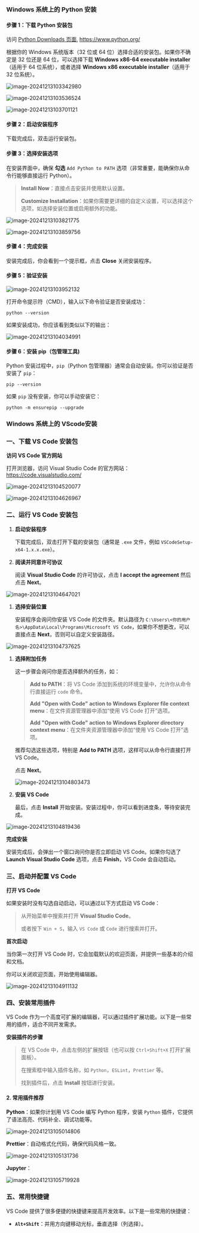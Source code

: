 ### Windows 系统上的 Python 安装

#### 步骤 1：下载 Python 安装包

访问 [Python Downloads 页面](https://www.python.org/downloads/),      https://www.python.org/

根据你的 Windows 系统版本（32 位或 64 位）选择合适的安装包。如果你不确定是 32 位还是 64 位，可以选择下载 **Windows x86-64 executable installer**（适用于 64 位系统），或者选择 **Windows x86 executable installer**（适用于 32 位系统）。

![image-20241213103342980](./assets/images/image-20241213103342980.png)

![image-20241213103536524](./assets/images/image-20241213103536524.png)

![image-20241213103701121](./assets/images/image-20241213103701121.png)

#### 步骤 2：启动安装程序

下载完成后，双击运行安装包。



#### 步骤 3：选择安装选项

在安装界面中，确保 **勾选** `Add Python to PATH` 选项（非常重要，能确保你从命令行能够直接运行 Python）。

> **Install Now**：直接点击安装并使用默认设置。
>
> **Customize Installation**：如果你需要更详细的自定义设置，可以选择这个选项，如选择安装位置或启用额外的功能。

![image-20241213103821775](./assets/images/image-20241213103821775.png)

![image-20241213103859756](./assets/images/image-20241213103859756.png)

#### 步骤 4：完成安装

安装完成后，你会看到一个提示框，点击 **Close** 关闭安装程序。

#### 步骤 5：验证安装

![image-20241213103952132](./assets/images/image-20241213103952132.png)

打开命令提示符（CMD），输入以下命令验证是否安装成功：

```
python --version
```

如果安装成功，你应该看到类似以下的输出：

![image-20241213104034991](./assets/images/image-20241213104034991.png)

#### 步骤 6：安装 pip（包管理工具)

Python 安装过程中，`pip`（Python 包管理器）通常会自动安装。你可以验证是否安装了 `pip`：

```
pip --version
```

如果 `pip` 没有安装，你可以手动安装它：

```
python -m ensurepip --upgrade
```

### Windows 系统上的 VScode安装

### 一、下载 VS Code 安装包

**访问 VS Code 官方网站**

打开浏览器，访问 Visual Studio Code 的官方网站：https://code.visualstudio.com/

![image-20241213104520077](./assets/images/image-20241213104520077.png)

![image-20241213104626967](./assets/images/image-20241213104626967.png)

### 二、运行 VS Code 安装包

1. **启动安装程序**
   
   下载完成后，双击打开下载的安装包（通常是 `.exe` 文件，例如 `VSCodeSetup-x64-1.x.x.exe`）。
   
1. **阅读并同意许可协议**
   
   阅读 **Visual Studio Code** 的许可协议，点击 **I accept the agreement** 然后点击 **Next**。

![image-20241213104647021](./assets/images/image-20241213104647021.png)

1. **选择安装位置**
   
   安装程序会询问你安装 VS Code 的文件夹。默认路径为 `C:\Users\<你的用户名>\AppData\Local\Programs\Microsoft VS Code`，如果你不想更改，可以直接点击 **Next**，否则可以自定义安装路径。

![image-20241213104737625](./assets/images/image-20241213104737625.png)

1. **选择附加任务**

   这一步骤会询问你是否选择额外的任务，如：

   > **Add to PATH**：将 VS Code 添加到系统的环境变量中，允许你从命令行直接运行 `code` 命令。
   >
   > **Add "Open with Code" action to Windows Explorer file context menu**：在文件资源管理器中添加“使用 VS Code 打开”选项。
   >
   > **Add "Open with Code" action to Windows Explorer directory context menu**：在文件夹资源管理器中添加“使用 VS Code 打开”选项。

   推荐勾选这些选项，特别是 **Add to PATH** 选项，这样可以从命令行直接打开 VS Code。

   点击 **Next**。

   ![image-20241213104803473](./assets/images/image-20241213104803473.png)

2. **安装 VS Code**

   最后，点击 **Install** 开始安装。安装过程中，你可以看到进度条，等待安装完成。

![image-20241213104819436](./assets/images/image-20241213104819436.png)

**完成安装**

安装完成后，会弹出一个窗口询问你是否立即启动 VS Code。如果你勾选了 **Launch Visual Studio Code** 选项，点击 **Finish**，VS Code 会自动启动。

### 三、启动并配置 VS Code

**打开 VS Code**

如果安装时没有勾选自动启动，可以通过以下方式启动 VS Code：

> 从开始菜单中搜索并打开 **Visual Studio Code**。
>
> 或者按下 `Win + S`，输入 `VS Code` 或 `Code` 进行搜索并打开。

**首次启动**

当你第一次打开 VS Code 时，它会加载默认的欢迎页面，并提供一些基本的介绍和文档。

你可以关闭欢迎页面，开始使用编辑器。

![image-20241213104911132](./assets/images/image-20241213104911132.png)

### 四、安装常用插件

VS Code 作为一个高度可扩展的编辑器，可以通过插件扩展功能。以下是一些常用的插件，适合不同开发需求。

 **安装插件的步骤**

> 在 VS Code 中，点击左侧的扩展按钮（也可以按 `Ctrl+Shift+X` 打开扩展面板）。
>
> 在搜索框中输入插件名称，如 `Python`，`ESLint`，`Prettier` 等。
>
> 找到插件后，点击 **Install** 按钮进行安装。

#### 2. **常用插件推荐**

**Python**：如果你计划用 VS Code 编写 Python 程序，安装 `Python` 插件，它提供了语法高亮、代码补全、调试功能等。

![image-20241213105014806](./assets/images/image-20241213105014806.png)

**Prettier**：自动格式化代码，确保代码风格一致。

![image-20241213105131736](./assets/images/image-20241213105131736.png)

**Jupyter**：

![image-20241213105719928](./assets/images/image-20241213105719928.png)

### 五、常用快捷键

VS Code 提供了很多便捷的快捷键来提高开发效率。以下是一些常用的快捷键：

- **`Alt+Shift`**：并用方向键移动光标，垂直选择（列选择）。